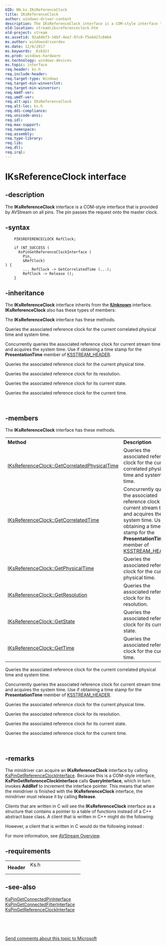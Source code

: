 ```yaml
---
UID: NN.ks.IKsReferenceClock
title: IKsReferenceClock
author: windows-driver-content
description: The IKsReferenceClock interface is a COM-style interface that is provided by AVStream on all pins. The pin passes the request onto the master clock.
old-location: stream\iksreferenceclock.htm
old-project: stream
ms.assetid: 92a84bf3-34bf-4ee7-97c0-f5e6427c0464
ms.author: windowsdriverdev
ms.date: 12/6/2017
ms.keywords: _KsEdit
ms.prod: windows-hardware
ms.technology: windows-devices
ms.topic: interface
req.header: ks.h
req.include-header: 
req.target-type: Windows
req.target-min-winverclnt: 
req.target-min-winversvr: 
req.kmdf-ver: 
req.umdf-ver: 
req.alt-api: IKsReferenceClock
req.alt-loc: ks.h
req.ddi-compliance: 
req.unicode-ansi: 
req.idl: 
req.max-support: 
req.namespace: 
req.assembly: 
req.type-library: 
req.lib: 
req.dll: 
req.irql: 
---
```


# IKsReferenceClock interface



## -description
The <b>IKsReferenceClock</b> interface is a COM-style interface that is provided by AVStream on all pins. The pin passes the request onto the master clock.



## -syntax

````
    PIKSREFERENCECLOCK RefClock;

    if (NT_SUCCESS (
      KsPinGetReferenceClockInterface (
        Pin,
        &RefClock)
) {
        ... RefClock -> GetCorrelatedTime (...);
        RefClock -> Release ();
    }
````


## -inheritance
The <b xmlns:loc="http://microsoft.com/wdcml/l10n">IKsReferenceClock</b> interface inherits from the <a href="com.iunknown" xmlns:loc="http://microsoft.com/wdcml/l10n"><b>IUnknown</b></a> interface. <b>IKsReferenceClock</b> also has these types of members:

The <b>IKsReferenceClock</b> interface has these methods.

Queries the associated reference clock for the current correlated physical time and system time.

Concurrently queries the associated reference clock for current stream time and acquires the system time. Use if obtaining a time stamp for the <b>PresentationTime</b> member of <a href="stream.ksstream_header">KSSTREAM_HEADER</a>.

Queries the associated reference clock for the current physical time.

Queries the associated reference clock for its resolution.

Queries the associated reference clock for its current state.

Queries the associated reference clock for the current time.

 


## -members
The <b>IKsReferenceClock</b> interface has these methods.
<table class="members" id="memberListMethods">
<tr>
<th align="left" width="37%">Method</th>
<th align="left" width="63%">Description</th>
</tr>
<tr data="declared;">
<td align="left" width="37%">
<a href="stream.iksreferenceclock_getcorrelatedphysicaltime">IKsReferenceClock::GetCorrelatedPhysicalTime</a>
</td>
<td align="left" width="63%">
Queries the associated reference clock for the current correlated physical time and system time.

</td>
</tr>
<tr data="declared;">
<td align="left" width="37%">
<a href="stream.iksreferenceclock_getcorrelatedtime">IKsReferenceClock::GetCorrelatedTime</a>
</td>
<td align="left" width="63%">
Concurrently queries the associated reference clock for current stream time and acquires the system time. Use if obtaining a time stamp for the <b>PresentationTime</b> member of <a href="stream.ksstream_header">KSSTREAM_HEADER</a>.

</td>
</tr>
<tr data="declared;">
<td align="left" width="37%">
<a href="stream.iksreferenceclock_getphysicaltime">IKsReferenceClock::GetPhysicalTime</a>
</td>
<td align="left" width="63%">
Queries the associated reference clock for the current physical time.

</td>
</tr>
<tr data="declared;">
<td align="left" width="37%">
<a href="stream.iksreferenceclock_getresolution">IKsReferenceClock::GetResolution</a>
</td>
<td align="left" width="63%">
Queries the associated reference clock for its resolution.

</td>
</tr>
<tr data="declared;">
<td align="left" width="37%">
<a href="stream.iksreferenceclock_getstate">IKsReferenceClock::GetState</a>
</td>
<td align="left" width="63%">
Queries the associated reference clock for its current state.

</td>
</tr>
<tr data="declared;">
<td align="left" width="37%">
<a href="stream.iksreferenceclock_gettime">IKsReferenceClock::GetTime</a>
</td>
<td align="left" width="63%">
Queries the associated reference clock for the current time.

</td>
</tr>
</table>Queries the associated reference clock for the current correlated physical time and system time.

Concurrently queries the associated reference clock for current stream time and acquires the system time. Use if obtaining a time stamp for the <b>PresentationTime</b> member of <a href="stream.ksstream_header">KSSTREAM_HEADER</a>.

Queries the associated reference clock for the current physical time.

Queries the associated reference clock for its resolution.

Queries the associated reference clock for its current state.

Queries the associated reference clock for the current time.

 


## -remarks
The minidriver can acquire an <b>IKsReferenceClock</b> interface by calling <a href="stream.kspingetreferenceclockinterface">KsPinGetReferenceClockInterface</a>. Because this is a COM-style interface, <b>KsPinGetReferenceClockInterface</b> calls <b>QueryInterface</b>, which in turn invokes <b>AddRef</b> to increment the interface pointer. This means that when the minidriver is finished with the <b>IKsReferenceClock</b> interface, the minidriver must release it by calling <b>Release</b>.

Clients that are written in C will see the <b>IKsReferenceClock</b> interface as a structure that contains a pointer to a table of functions instead of a C++ abstract base class. A client that is written in C++ might do the following:

However, a client that is written in C would do the following instead :

For more information, see <a href="https://msdn.microsoft.com/305039fe-0a00-4f3e-ae1a-61c50a2f2fb3">AVStream Overview</a>.


## -requirements
<table>
<tr>
<th width="30%">
Header

</th>
<td width="70%">
<dl>
<dt>Ks.h</dt>
</dl>
</td>
</tr>
</table>

## -see-also
<dl>
<dt>
<a href="stream.kspingetconnectedpininterface">KsPinGetConnectedPinInterface</a>
</dt>
<dt>
<a href="stream.kspingetconnectedfilterinterface">KsPinGetConnectedFilterInterface</a>
</dt>
<dt>
<a href="stream.kspingetreferenceclockinterface">KsPinGetReferenceClockInterface</a>
</dt>
</dl>
 

 

<a href="mailto:wsddocfb@microsoft.com?subject=Documentation%20feedback [stream\stream]:%20IKsReferenceClock interface%20 RELEASE:%20(12/6/2017)&amp;body=%0A%0APRIVACY STATEMENT%0A%0AWe use your feedback to improve the documentation. We don't use your email address for any other purpose, and we'll remove your email address from our system after the issue that you're reporting is fixed. While we're working to fix this issue, we might send you an email message to ask for more info. Later, we might also send you an email message to let you know that we've addressed your feedback.%0A%0AFor more info about Microsoft's privacy policy, see http://privacy.microsoft.com/en-us/default.aspx." title="Send comments about this topic to Microsoft">Send comments about this topic to Microsoft</a>

